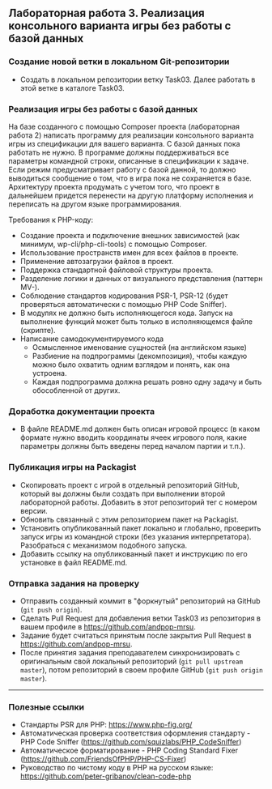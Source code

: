 ##            Лабораторная работа 3. Реализация консольного варианта игры без работы с базой данных

### Создание новой ветки в локальном Git-репозитории
* Создать в локальном репозитории ветку Task03. Далее работать в этой ветке в каталоге Task03.

### Реализация игры без работы с базой данных
На базе созданного с помощью Composer проекта (лабораторная работа 2) написать программу для реализации консольного варианта игры из спецификации для вашего варианта. С базой данных пока работать не нужно.
В программе должны поддерживаться все параметры командной строки, описанные в спецификации к задаче. Если режим предусматривает работу с базой данной, то должно выводиться сообщение о том, что в игра пока не сохраняется в базе.
Архитектуру проекта продумать с учетом того, что проект в дальнейшем придется перенести на другую платформу исполнения и переписать на другом языке программирования.

Требования к PHP-коду:
* Создание проекта и подключение внешних зависимостей (как минимум, wp-cli/php-cli-tools) с помощью Composer.
* Использование пространств имен для всех файлов в проекте.
* Применение автозагрузки файлов в проект.
* Поддержка стандартной файловой структуры проекта.
* Разделение логики и данных от визуального представления (паттерн MV-).
* Соблюдение стандартов кодирования PSR-1, PSR-12 (будет проверяться автоматически с помощью PHP Code Sniffer).
* В модулях не должно быть исполняющегося кода. Запуск на выполнение функций может быть только в исполняющемся файле (скрипте).
* Написание самодокументируемого кода
    * Осмысленное именование сущностей (на английском языке)
    * Разбиение на подпрограммы (декомпозиция), чтобы каждую можно было охватить одним взглядом и понять, как она устроена.
    * Каждая подпрограмма должна решать ровно одну задачу и быть обособленной от других.

### Доработка документации проекта
* В файле README.md должен быть описан игровой процесс (в каком формате нужно вводить координаты ячеек игрового поля, какие параметры должны быть введены перед началом партии и т.п.).

### Публикация игры на Packagist
* Скопировать проект с игрой в отдельный репозиторий GitHub, который вы должны были создать при выполнении второй лабораторной работы. Добавить в этот репозиторий тег с номером версии.
* Обновить связанный с этим репозиторием пакет на Packagist.
* Установить опубликованный пакет локально и глобально, проверить запуск игры из командной строки (без указания интерпретатора). Разобраться с механизмом подобного запуска.
* Добавить ссылку на опубликованный пакет и инструкцию по его установке в файл README.md.


### Отправка задания на проверку
* Отправить созданный коммит в "форкнутый" репозиторий на GitHub (`git push origin`).
* Сделать Pull Request для добавления ветки Task03 из репозитория в вашем профиле в https://github.com/andpop-mrsu.
* Задание будет считаться принятым после закрытия Pull Request в https://github.com/andpop-mrsu.
* После принятия задания преподавателем синхронизировать с оригинальным свой локальный репозиторий (`git pull upstream master`), потом репозиторий в своем профиле GitHub (`git push origin master`).


* * *
### Полезные ссылки
* Стандарты PSR для PHP: https://www.php-fig.org/
* Автоматическая проверка соответствия оформления стандарту - PHP Code Sniffer (https://github.com/squizlabs/PHP_CodeSniffer)
* Автоматическое форматирование - PHP Coding Standard Fixer (https://github.com/FriendsOfPHP/PHP-CS-Fixer)
* Руководство по чистому коду в PHP на русском языке: https://github.com/peter-gribanov/clean-code-php

